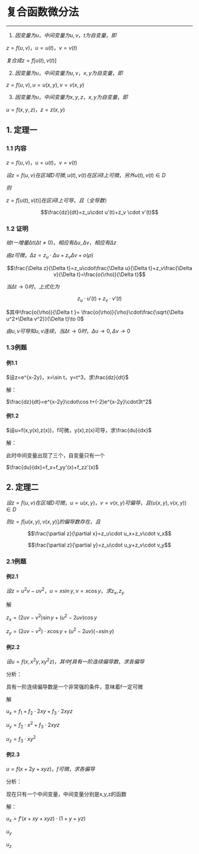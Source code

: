 # 复合函数微分法

---

1. $因变量为u，中间变量为u,v，t为自变量，即$

$z=f(u,v)，u=u(t)，v=v(t)$

$复合成z=f[u(t),v(t)]$

2. $因变量为u，中间变量为u,v，x,y为自变量，即$

$z=f(u,v),u=u(x,y),v=v(x,y)$

3. $因变量为u，中间变量为x,y,z，x,y为自变量，即$

$u=f(x,y,z)，z=z(x,y)$

## 1. 定理一

### 1.1 内容

$z=f(u,v)，u=u(t)，v=v(t)$

$设z=f(u,v)在区域D可微,u(t),v(t)在区间I上可微，另外u(t),v(t)\in D$

$则$

$z=f[u(t),v(t)]在区间I上可导，且（全导数）$

$$\frac{dz}{dt}=z_u\cdot u'(t)+z_v \cdot v'(t)$$

### 1.2 证明

$给t一增量\Delta t (\Delta t \ne 0) ，相应有\Delta u, \Delta v ，相应有\Delta z$

$由z可微，\Delta z = z_u \cdot \Delta u +z_v\Delta v+o(\rho )$

$$\frac{\Delta z}{\Delta t}=z_u\cdot\frac{\Delta u}{\Delta t}+z_v\frac{\Delta v}{\Delta t}=\frac{o(\rho)}{\Delta t}$$

$当\Delta t \to 0时，上式化为$

$$z_u\cdot u'(t)+z_v\cdot v'(t)$$

$其中\frac{o(\rho)}{\Delta t }= \frac{o(\rho)}{\rho}\cdot\frac{\sqrt{\Delta u^2+\Delta v^2}}{\Delta t}\to 0$

$由u,v 可导知u,v连续，当\Delta t \to 0时，\Delta u \to 0,\Delta v \to 0$

### 1.3例题

#### 例1.1

$设z=e^{x-2y}，x=\sin t，y=t^3，求\frac{dz}{dt}$

解：

$\frac{dz}{dt}=e^{x-2y}\cdot\cos t+(-2)e^{x-2y}\cdot3t^2$

#### 例1.2

$设u=f(x,y(x),z(x))，f可微，y(x),z(x)可导，求\frac{du}{dx}$

解：

此时中间变量出现了三个，自变量只有一个

$\frac{du}{dx}=f_x+f_yy'(x)+f_zz'(x)$

## 2. 定理二

$设z=f(u,v)在区域D可微，u=u(x,y)，v=v(x,y)可偏导，且(u(x,y),v(x,y))\in D$

$则z=f[u(x,y),v(x,y)]的偏导数存在，且$

$$\frac{\partial z}{\partial x}=z_u\cdot u_x+z_v\cdot v_x$$

$$\frac{\partial z}{\partial y}=z_u\cdot u_y+z_v\cdot v_y$$

### 2.1例题

#### 例2.1

$设z=u^2v-uv^2，u=x\sin y,v=x\cos y，求z_x,z_y$

解

$z_x=(2uv-v^2)\sin y +(u^2-2uv)\cos y$

$z_y=(2uv-v^2)\cdot x\cos y+(u^2-2uv)(-x\sin y)$

#### 例2.2

$设u=f(x,x^2y,xy^2z)，其中f具有一阶连续偏导数，求各偏导$

分析：

具有一阶连续偏导数是一个非常强的条件，意味着f一定可微

解

$u_x=f_1+f_2\cdot 2xy+f_3\cdot2xyz$

$u_y=f_2\cdot x^2+f_3\cdot 2xyz$

$u_z=f_3\cdot xy^2$

#### 例2.3

$u=f(x+2y+xyz)，f可微，求各偏导$

分析：

现在只有一个中间变量，中间变量分别是x,y,z的函数

解：

$u_x=f'(x+xy+xyz)\cdot(1+y+yz)$

$u_y$

$u_z$